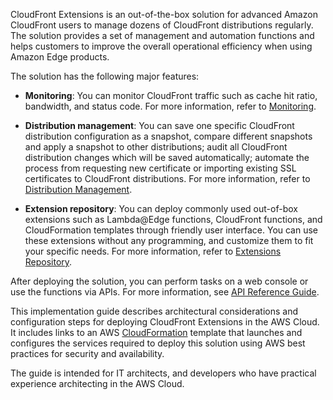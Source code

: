 CloudFront Extensions is an out-of-the-box solution for advanced Amazon CloudFront users to manage dozens of CloudFront distributions regularly. The solution provides a set of management and automation functions and helps customers to improve the overall operational efficiency when using Amazon Edge products.

The solution has the following major features:

- **Monitoring**: You can monitor CloudFront traffic such as cache hit ratio, bandwidth, and status code. For more information, refer to [Monitoring](./monitoring/overview.md).

- **Distribution management**: You can save one specific CloudFront distribution configuration as a snapshot, compare different snapshots and apply a snapshot to other distributions; audit all CloudFront distribution changes which will be saved automatically; automate the process from requesting new certificate or importing existing SSL certificates to CloudFront distributions. For more information, refer to [Distribution Management](./distribution-management/overview.md).

- **Extension repository**: You can deploy commonly used out-of-box extensions such as Lambda@Edge functions, CloudFront functions, and CloudFormation templates through friendly user interface. You can use these extensions without any programming, and customize them to fit your specific needs. For more information, refer to [Extensions Repository](./extension-repository/overview.md).

After deploying the solution, you can perform tasks on a web console or use the functions via APIs. For more information, see [API Reference Guide](./api-reference-guide/overview.md).

This implementation guide describes architectural considerations and configuration steps for deploying CloudFront Extensions in the AWS Cloud. It includes links to an AWS [CloudFormation][cloudformation] template that launches and configures the services required to deploy this solution using AWS best practices for security and availability.

The guide is intended for IT architects, and developers who have practical experience architecting in the AWS Cloud.

[cloudformation]: https://aws.amazon.com/en/cloudformation/

